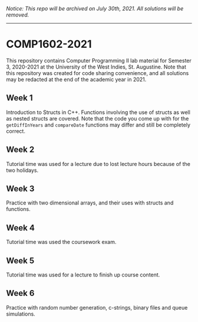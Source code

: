 *Notice: This repo will be archived on July 30th, 2021. All solutions will be removed.*

---

# COMP1602-2021

This repository contains Computer Programming II lab material for Semester 3, 2020-2021 at the University of the West Indies, St. Augustine. Note that this repository was created for code sharing convenience, and all solutions may be redacted at the end of the academic year in 2021.

## Week 1

Introduction to Structs in C++. Functions involving the use of structs as well as nested structs are covered. Note that the code you come up with for the `getDiffInYears` and `compareDate` functions may differ and still be completely correct.

## Week 2

Tutorial time was used for a lecture due to lost lecture hours because of the two holidays.

## Week 3

Practice with two dimensional arrays, and their uses with structs and functions.

## Week 4

Tutorial time was used the coursework exam.

## Week 5

Tutorial time was used for a lecture to finish up course content.

## Week 6

Practice with random number generation, c-strings, binary files and queue simulations.